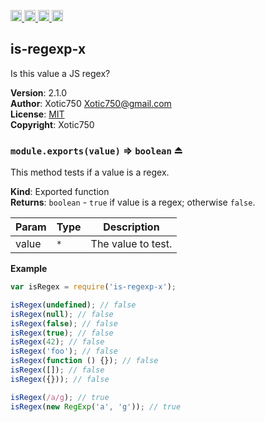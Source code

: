 <a href="https://travis-ci.org/Xotic750/is-regexp-x"
   title="Travis status">
<img
   src="https://travis-ci.org/Xotic750/is-regexp-x.svg?branch=master"
   alt="Travis status" height="18"/>
</a>
<a href="https://david-dm.org/Xotic750/is-regexp-x"
   title="Dependency status">
<img src="https://david-dm.org/Xotic750/is-regexp-x.svg"
   alt="Dependency status" height="18"/>
</a>
<a href="https://david-dm.org/Xotic750/is-regexp-x#info=devDependencies"
   title="devDependency status">
<img src="https://david-dm.org/Xotic750/is-regexp-x/dev-status.svg"
   alt="devDependency status" height="18"/>
</a>
<a href="https://badge.fury.io/js/is-regexp-x" title="npm version">
<img src="https://badge.fury.io/js/is-regexp-x.svg"
   alt="npm version" height="18"/>
</a>
<a name="module_is-regexp-x"></a>

## is-regexp-x
Is this value a JS regex?

**Version**: 2.1.0  
**Author**: Xotic750 <Xotic750@gmail.com>  
**License**: [MIT](&lt;https://opensource.org/licenses/MIT&gt;)  
**Copyright**: Xotic750  
<a name="exp_module_is-regexp-x--module.exports"></a>

### `module.exports(value)` ⇒ <code>boolean</code> ⏏
This method tests if a value is a regex.

**Kind**: Exported function  
**Returns**: <code>boolean</code> - `true` if value is a regex; otherwise `false`.  

| Param | Type | Description |
| --- | --- | --- |
| value | <code>\*</code> | The value to test. |

**Example**  
```js
var isRegex = require('is-regexp-x');

isRegex(undefined); // false
isRegex(null); // false
isRegex(false); // false
isRegex(true); // false
isRegex(42); // false
isRegex('foo'); // false
isRegex(function () {}); // false
isRegex([]); // false
isRegex({})); // false

isRegex(/a/g); // true
isRegex(new RegExp('a', 'g')); // true
```
